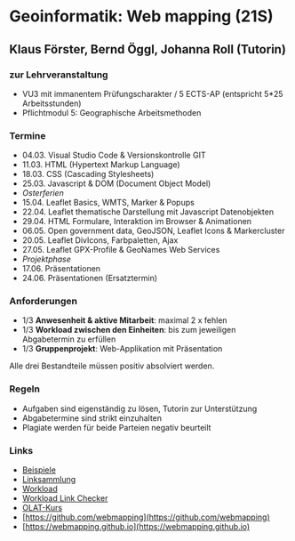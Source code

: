 # Geoinformatik: Web mapping (21S)
## Klaus Förster, Bernd Öggl, Johanna Roll (Tutorin)

### zur Lehrveranstaltung
* VU3 mit immanentem Prüfungscharakter / 5 ECTS-AP (entspricht 5*25 Arbeitsstunden)
* Pflichtmodul 5: Geographische Arbeitsmethoden

### Termine
* 04.03.  Visual Studio Code & Versionskontrolle GIT
* 11.03.  HTML (Hypertext Markup Language) 
* 18.03.  CSS (Cascading Stylesheets)
* 25.03.  Javascript & DOM (Document Object Model)
* *Osterferien*
* 15.04.  Leaflet Basics, WMTS, Marker & Popups 
* 22.04.  Leaflet thematische Darstellung mit Javascript Datenobjekten
* 29.04.  HTML Formulare, Interaktion im Browser & Animationen
* 06.05.  Open government data, GeoJSON, Leaflet Icons & Markercluster
* 20.05.  Leaflet DivIcons, Farbpaletten, Ajax
* 27.05.  Leaflet GPX-Profile & GeoNames Web Services
* *Projektphase*
* 17.06.  Präsentationen
* 24.06.  Präsentationen (Ersatztermin)

### Anforderungen
* 1/3 **Anwesenheit & aktive Mitarbeit**: maximal 2 x fehlen
* 1/3 **Workload zwischen den Einheiten**: bis zum jeweiligen Abgabetermin zu erfüllen
* 1/3 **Gruppenprojekt**: Web-Applikation mit Präsentation

Alle drei Bestandteile müssen positiv absolviert werden.

### Regeln
* Aufgaben sind eigenständig zu lösen, Tutorin zur Unterstützung
* Abgabetermine sind strikt einzuhalten
* Plagiate werden für beide Parteien negativ beurteilt

### Links
* [Beispiele](https://webmapping.github.io/examples)
* [Linksammlung](https://webmapping.github.io/links)
* [Workload](https://webmapping.github.io/workload)
* [Workload Link Checker](https://webmapping.github.io/workload/check.html)
* [OLAT-Kurs](https://lms.uibk.ac.at/auth/RepositoryEntry/4894131358)
* [https://github.com/webmapping](https://github.com/webmapping)
* [https://webmapping.github.io](https://webmapping.github.io)

